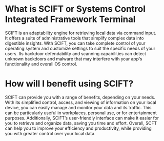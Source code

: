 # What is SCIFT or Systems Control Integrated Framework Terminal   

SCIFT is an adaptability engine for retrieving local data via command input. It offers a suite of administrative tools that simplify complex data into digestible insights. With SCIFT, you can take complete control of your operating system and customize settings to suit the specific needs of your users. Its backdoor defendability and scanning capabilities can detect unknown backdoors and malware that may interfere with your app's functionality and overall OS control.

# How will I benefit using SCIFT?
SCIFT can provide you with a range of benefits, depending on your needs. With its simplified control, access, and viewing of information on your local device, you can easily manage and monitor your data and its traffic. This can be particularly useful in workplaces, personal use, or for entertainment purposes. Additionally, SCIFT’s user-friendly interface can make it easier for you to retrieve and organize data, saving you time and effort. Overall, SCFT can help you to improve your efficiency and productivity, while providing you with greater control over your local data. 
